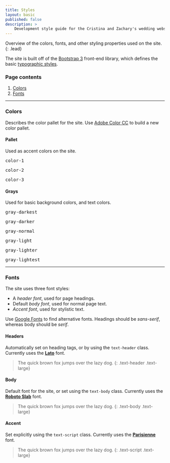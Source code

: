 ```yaml
---
title: Styles
layout: basic
published: false
description: >
    Development style guide for the Cristina and Zachary's wedding website.
---
```


Overview of the colors, fonts, and other styling properties used on the site.
{: .lead}

The site is built off of the [Bootstrap 3](http://getbootstrap.com/css/)
front-end library, which defines the basic
[typographic styles](http://getbootstrap.com/css/#type).

### Page contents

1.  [Colors](#colors)
2.  [Fonts](#fonts)

---

### Colors

Describes the color pallet for the site. Use
[Adobe Color CC](https://color.adobe.com/create/color-wheel/)
to build a new color pallet.

#### Pallet

Used as accent colors on the site.

<div class="row">
    <div class="col-sm-2">
        <div class="bg-color-1 fill-box"></div>
        <pre>color-1</pre>
    </div>
    <div class="col-sm-2">
        <div class="bg-color-2 fill-box"></div>
        <pre>color-2</pre>
    </div>
    <div class="col-sm-2">
        <div class="bg-color-3 fill-box"></div>
        <pre>color-3</pre>
    </div>
</div>

#### Grays

Used for basic background colors, and text colors.

<div class="row">
    <div class="col-sm-2">
        <div class="bg-gray-darkest fill-box"></div>
        <pre>gray-darkest</pre>
    </div>
    <div class="col-sm-2">
        <div class="bg-gray-darker fill-box"></div>
        <pre>gray-darker</pre>
    </div>
    <div class="col-sm-2">
        <div class="bg-gray-normal fill-box"></div>
        <pre>gray-normal</pre>
    </div>
    <div class="col-sm-2">
        <div class="bg-gray-light fill-box"></div>
        <pre>gray-light</pre>
    </div>
    <div class="col-sm-2">
        <div class="bg-gray-lighter fill-box"></div>
        <pre>gray-lighter</pre>
    </div>
    <div class="col-sm-2">
        <div class="bg-gray-lightest fill-box"></div>
        <pre>gray-lightest</pre>
    </div>
</div>

---

### Fonts

The site uses three font styles:

  * A _header font_, used for page headings.
  * Default _body font_, used for normal page text.
  * _Accent font_, used for stylistic text.

Use [Google Fonts](https://www.google.com/fonts) to find alternative fonts.
Headings should be _sans-serif_, whereas body should be _serif_.

#### Headers

Automatically set on heading tags, or by using the `text-header` class.
Currently uses the **[Lato](https://www.google.com/fonts/specimen/Lato)** font.

> The quick brown fox jumps over the lazy dog.
{: .text-header .text-large}

#### Body

Default font for the site, or set using the `text-body` class. Currently uses
the **[Roboto Slab](https://www.google.com/fonts/specimen/Roboto+Slab)** font.

> The quick brown fox jumps over the lazy dog.
{: .text-body .text-large}

#### Accent

Set explicitly using the `text-script` class. Currently uses the
**[Parisienne](https://www.google.com/fonts/specimen/Parisienne)** font.

> The quick brown fox jumps over the lazy dog.
{: .text-script .text-large}
